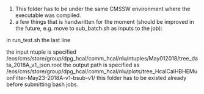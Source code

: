 1. This folder has to be under the same CMSSW environment where the executable was compiled.
2. a few things that is handwritten for the moment (should be improved in the future, e.g. move to sub_batch.sh as inputs to the job):

in run_test.sh the last line

the input ntuple is specified /eos/cms/store/group/dpg_hcal/comm_hcal/nlu/ntuples/May012018/tree_data_2018A_v1_json.root
the output path is specified as /eos/cms/store/group/dpg_hcal/comm_hcal/nlu/plots/tree_HcalCalHBHEMuonFilter-May23-2018A-v1-bsub-v1/
this folder has to be existed already before submitting bash jobs.
